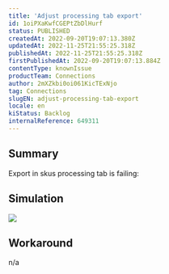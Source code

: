 ```yaml
---
title: 'Adjust processing tab export'
id: 1oiPXaKwfCGEPtZbDlHurf
status: PUBLISHED
createdAt: 2022-09-20T19:07:13.380Z
updatedAt: 2022-11-25T21:55:25.318Z
publishedAt: 2022-11-25T21:55:25.318Z
firstPublishedAt: 2022-09-20T19:07:13.884Z
contentType: knownIssue
productTeam: Connections
author: 2mXZkbi0oi061KicTExNjo
tag: Connections
slugEN: adjust-processing-tab-export
locale: en
kiStatus: Backlog
internalReference: 649311
---
```


## Summary


Export in skus processing tab is failing:



## Simulation



 ![](https://vtexhelp.zendesk.com/attachments/token/UrnZzrfODolAIP6OVUyBoqlnJ/?name=image.png)



## Workaround


n/a

